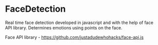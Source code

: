 # FaceDetection

Real time face detection developed in javascript and with the help of face API library. Determines emotions using points on the face.

Face API library - https://github.com/justadudewhohacks/face-api.js